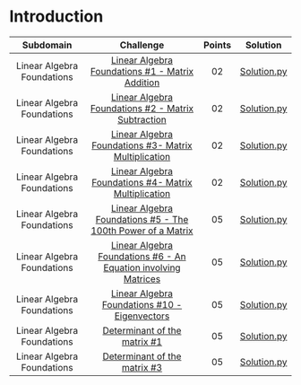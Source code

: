 # Introduction

|        Subdomain        |                                                              Challenge                                                              | Points |                                                                                  Solution                                                                                 |
|:-----------------------:|:-----------------------------------------------------------------------------------------------------------------------------------:|:------:|:-------------------------------------------------------------------------------------------------------------------------------------------------------------------------:|
|         Linear Algebra Foundations          | [Linear Algebra Foundations #1 - Matrix Addition](https://www.hackerrank.com/challenges/linear-algebra-foundations-1/problem)                                                |   02   | [Solution.py](https://github.com/sidou06/hackerrank-solutions/blob/main/Mathematics/Geometry/Points%20On%20a%20Line/Solution.py)  |
|         Linear Algebra Foundations          | [Linear Algebra Foundations #2 - Matrix Subtraction](https://www.hackerrank.com/challenges/linear-algebra-foundations-1-matrix-subtraction/problem)                  |   02   | [Solution.py](https://github.com/sidou06/hackerrank-solutions/blob/main/Mathematics/Geometry/Rectangular%20Game/Solution.py)   |
|         Linear Algebra Foundations          | [Linear Algebra Foundations #3- Matrix Multiplication](https://www.hackerrank.com/challenges/linear-algebra-foundations-3-matrix-multiplication/problem)               |   02   | [Solution.py](https://github.com/sidou06/hackerrank-solutions/blob/main/Mathematics/Geometry/Sherlock%20and%20Counting/Solution.py)|
|         Linear Algebra Foundations          | [Linear Algebra Foundations #4- Matrix Multiplication](https://www.hackerrank.com/challenges/linear-algebra-foundations-4-matrix-multiplication/problem)               |   02   | [Solution.py](https://github.com/sidou06/hackerrank-solutions/blob/main/Mathematics/Geometry/Sherlock%20and%20Planes/Solution.py) |
|         Linear Algebra Foundations          | [Linear Algebra Foundations #5 - The 100th Power of a Matrix](https://www.hackerrank.com/challenges/linear-algebra-foundations-5-the-100th-power-of-a-matrix/problem)         |   05   | [Solution.py](https://github.com/sidou06/hackerrank-solutions/blob/main/Mathematics/Geometry/Circle%20City/Solution.py)    |
|         Linear Algebra Foundations          | [Linear Algebra Foundations #6 - An Equation involving Matrices](https://www.hackerrank.com/challenges/linear-algebra-foundations-6-the-nsupthsup-power-of-a-matrix/problem) |   05   | [Solution.py](https://github.com/sidou06/hackerrank-solutions/blob/main/Mathematics/Geometry/Xrange's%20Pancakes/Solution.py)   |
|         Linear Algebra Foundations          | [Linear Algebra Foundations #10 - Eigenvectors](https://www.hackerrank.com/challenges/linear-algebra-fundamentals-10-eigenvectors/problem)                                 |   05   | [Solution.py](https://github.com/sidou06/hackerrank-solutions/blob/main/Mathematics/Geometry/Baby%20Step%2C%20Giant%20Step/Solution.py)                          |
|         Linear Algebra Foundations          | [Determinant of the matrix #1](https://www.hackerrank.com/challenges/determinant-of-the-matrix-1/problem)                                                                |   05   | [Solution.py](https://github.com/sidou06/hackerrank-solutions/blob/main/Mathematics/Geometry/Points%20on%20a%20Rectangle/Solution.py)   |
|         Linear Algebra Foundations          | [Determinant of the matrix #3](https://www.hackerrank.com/challenges/determinant-of-the-matrix-3/problem)                                                                |   05   | [Solution.py](https://github.com/sidou06/hackerrank-solutions/blob/main/Mathematics/Geometry/Hyperspace%20Travel/Solution.py)                          |